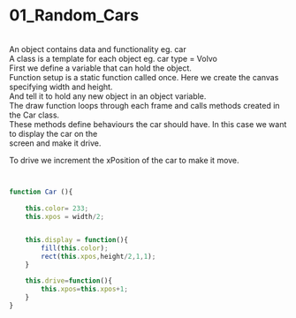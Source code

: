 # 01_Random_Cars
</br>
An object contains data and functionality eg. car </br>
A class is a template for each object  eg. car type = Volvo</br>
First we define a variable that can hold the object. </br>
Function setup is a static function called once. Here we create the canvas specifying width and height.</br> And tell it to hold any new object in an object variable.</br>
The draw function loops through each frame and calls methods created in the Car class.</br> 
These methods define behaviours the car should have. In this case we want to display the car on the </br>screen and make it drive.</br>

To drive we increment the xPosition of the car to make it move.</br>

```js


function Car (){
	
	this.color= 233;
	this.xpos = width/2;


	this.display = function(){
		fill(this.color);
		rect(this.xpos,height/2,1,1);
	}

	this.drive=function(){
		this.xpos=this.xpos+1;
	}
}
```



